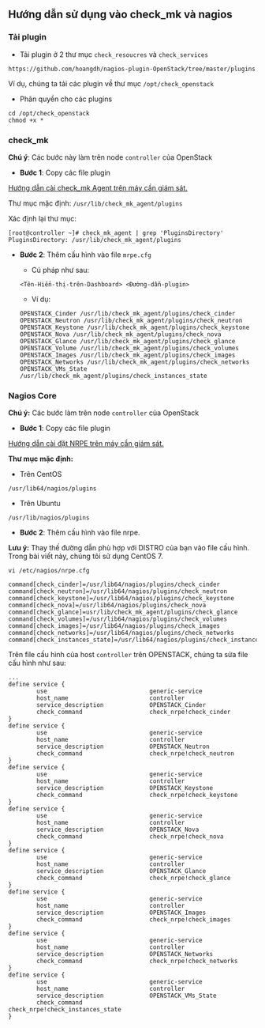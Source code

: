 ## Hướng dẫn sử dụng vào check_mk và nagios

### Tải plugin

- Tải plugin ở 2 thư mục `check_resoucres` và `check_services`

```
https://github.com/hoangdh/nagios-plugin-OpenStack/tree/master/plugins
```

Ví dụ, chúng ta tải các plugin về thư mục `/opt/check_openstack`

- Phân quyền cho các plugins

```
cd /opt/check_openstack
chmod +x *
```

### check_mk

**Chú ý**: Các bước này làm trên node `controller` của OpenStack

- **Bước 1**: Copy các file plugin

[Hướng dẫn cài check_mk Agent trên máy cần giám sát.](https://github.com/hoangdh/meditech-ghichep-omd/blob/master/docs/2.Install-agent.md)

Thư mục mặc định: `/usr/lib/check_mk_agent/plugins`

Xác định lại thư mục:

```
[root@controller ~]# check_mk_agent | grep 'PluginsDirectory'
PluginsDirectory: /usr/lib/check_mk_agent/plugins
```

- **Bước 2**: Thêm cấu hình vào file `mrpe.cfg`

	- Cú pháp như sau:

	```
	<Tên-Hiển-thị-trên-Dashboard> <Đường-dẫn-plugin>
	```
	
	- Ví dụ:
	
	```
	OPENSTACK_Cinder /usr/lib/check_mk_agent/plugins/check_cinder
	OPENSTACK_Neutron /usr/lib/check_mk_agent/plugins/check_neutron
	OPENSTACK_Keystone /usr/lib/check_mk_agent/plugins/check_keystone
	OPENSTACK_Nova /usr/lib/check_mk_agent/plugins/check_nova
	OPENSTACK_Glance /usr/lib/check_mk_agent/plugins/check_glance	
	OPENSTACK_Volume /usr/lib/check_mk_agent/plugins/check_volumes
	OPENSTACK_Images /usr/lib/check_mk_agent/plugins/check_images
	OPENSTACK_Networks /usr/lib/check_mk_agent/plugins/check_networks
	OPENSTACK_VMs_State /usr/lib/check_mk_agent/plugins/check_instances_state
	```

### Nagios Core

**Chú ý:** Các bước làm trên node `controller` của OpenStack

- **Bước 1**: Copy các file plugin

[Hướng dẫn cài đặt NRPE trên máy cần giám sát.](https://github.com//meditech-ghichep-nagios/blob/master/docs/thuchanh-nagios/1.Setup-CentOS-7.md#3.1.2)

**Thư mục mặc định:**

- Trên CentOS 

```
/usr/lib64/nagios/plugins
```

- Trên Ubuntu

```
/usr/lib/nagios/plugins
```

- **Bước 2**: Thêm cấu hình vào file nrpe.

**Lưu ý:** Thay thế đường dẫn phù hợp với DISTRO của bạn vào file cấu hình. Trong bài viết này, chúng tôi sử dụng CentOS 7.

```
vi /etc/nagios/nrpe.cfg
```

```
command[check_cinder]=/usr/lib64/nagios/plugins/check_cinder
command[check_neutron]=/usr/lib64/nagios/plugins/check_neutron
command[check_keystone]=/usr/lib64/nagios/plugins/check_keystone
command[check_nova]=/usr/lib64/nagios/plugins/check_nova
command[check_glance]=usr/lib/check_mk_agent/plugins/check_glance
command[check_volumes]=/usr/lib64/nagios/plugins/check_volumes
command[check_images]=/usr/lib64/nagios/plugins/check_images
command[check_networks]=/usr/lib64/nagios/plugins/check_networks
command[check_instances_state]=/usr/lib64/nagios/plugins/check_instances_state
```

Trên file cấu hình của host `controller` trên OPENSTACK, chúng ta sửa file cấu hình như sau:

```
...
define service {
        use                             generic-service
        host_name                       controller
        service_description             OPENSTACK_Cinder
        check_command                   check_nrpe!check_cinder
}
define service {
        use                             generic-service
        host_name                       controller
        service_description             OPENSTACK_Neutron
        check_command                   check_nrpe!check_neutron
}
define service {
        use                             generic-service
        host_name                       controller
        service_description             OPENSTACK_Keystone
        check_command                   check_nrpe!check_keystone
}
define service {
        use                             generic-service
        host_name                       controller
        service_description             OPENSTACK_Nova
        check_command                   check_nrpe!check_nova
}
define service {
        use                             generic-service
        host_name                       controller
        service_description             OPENSTACK_Glance
        check_command                   check_nrpe!check_glance
}
define service {
        use                             generic-service
        host_name                       controller
        service_description             OPENSTACK_Images
        check_command                   check_nrpe!check_images
}
define service {
        use                             generic-service
        host_name                       controller
        service_description             OPENSTACK_Networks
        check_command                   check_nrpe!check_networks
}
define service {
        use                             generic-service
        host_name                       controller
        service_description             OPENSTACK_VMs_State
        check_command                   check_nrpe!check_instances_state
}
```
